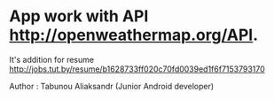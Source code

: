# App work with  API http://openweathermap.org/API.

It's addition for resume http://jobs.tut.by/resume/b1628733ff020c70fd0039ed1f6f7153793170

Author : Tabunou Aliaksandr (Junior Android developer)